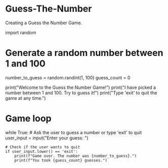 # Guess-The-Number
Creating a Guess the Number Game.

import random

# Generate a random number between 1 and 100
number_to_guess = random.randint(1, 100)
guess_count = 0

print("Welcome to the Guess the Number Game!")
print("I have picked a number between 1 and 100. Try to guess it!")
print("Type 'exit' to quit the game at any time.")

# Game loop
while True:
    # Ask the user to guess a number or type 'exit' to quit
    user_input = input("Enter your guess: ")

    # Check if the user wants to quit
    if user_input.lower() == 'exit':
        print(f"Game over. The number was {number_to_guess}.")
        print(f"You took {guess_count} guesses.")
     
